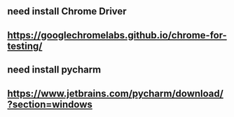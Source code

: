 need install Chrome Driver
-------------------------------------------------------
https://googlechromelabs.github.io/chrome-for-testing/
-------------------------------------------------------

need install pycharm
-------------------------------------------------------
https://www.jetbrains.com/pycharm/download/?section=windows
-------------------------------------------------------
